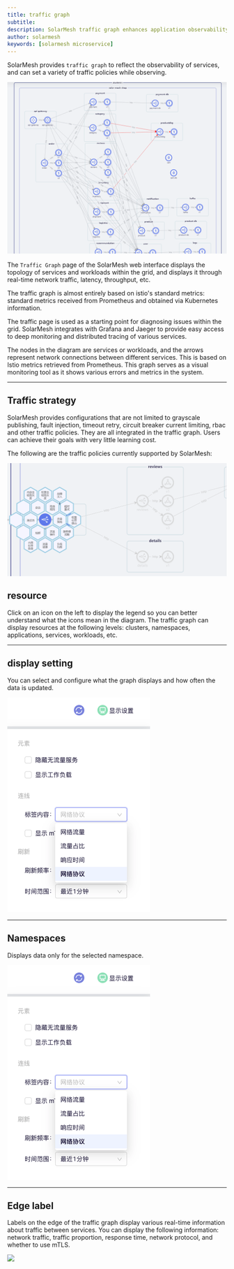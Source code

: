 ```yaml
---
title: traffic graph
subtitle:
description: SolarMesh traffic graph enhances application observability and sets traffic policies for traffic management while observing.
author: solarmesh
keywords: [solarmesh microservice]
---
```


SolarMesh provides `traffic graph` to reflect the observability of services, and can set a variety of traffic policies while observing.

![](graph.png)

The `Traffic Graph` page of the SolarMesh web interface displays the topology of services and workloads within the grid, and displays it through real-time network traffic, latency, throughput, etc.

The traffic graph is almost entirely based on istio's standard metrics: standard metrics received from Prometheus and obtained via Kubernetes information.

The traffic page is used as a starting point for diagnosing issues within the grid. SolarMesh integrates with Grafana and Jaeger to provide easy access to deep monitoring and distributed tracing of various services.

The nodes in the diagram are services or workloads, and the arrows represent network connections between different services. This is based on Istio metrics retrieved from Prometheus. This graph serves as a visual monitoring tool as it shows various errors and metrics in the system.


---

## Traffic strategy

SolarMesh provides configurations that are not limited to grayscale publishing, fault injection, timeout retry, circuit breaker current limiting, rbac and other traffic policies. They are all integrated in the traffic graph. Users can achieve their goals with very little learning cost.

The following are the traffic policies currently supported by SolarMesh:

![](graph-01.png)

## resource

Click on an icon on the left to display the legend so you can better understand what the icons mean in the diagram. The traffic graph can display resources at the following levels: clusters, namespaces, applications, services, workloads, etc.

---

## display setting

You can select and configure what the graph displays and how often the data is updated.

![](graph-02.png)

---

## Namespaces

Displays data only for the selected namespace.

![](graph-03.png)

---

## Edge label

Labels on the edge of the traffic graph display various real-time information about traffic between services. You can display the following information: network traffic, traffic proportion, response time, network protocol, and whether to use mTLS.

![](graph-04.png)
​
